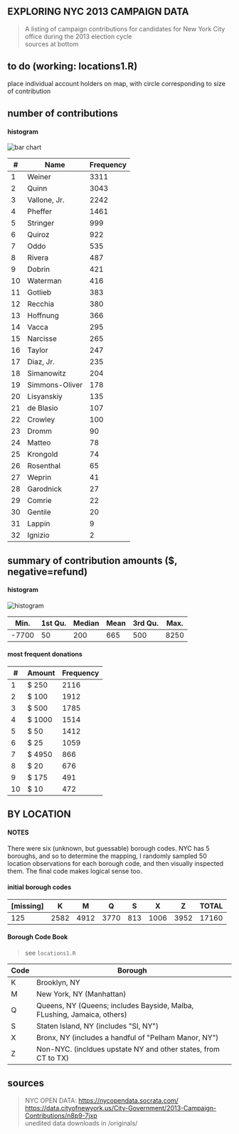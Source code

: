 
## EXPLORING NYC 2013 CAMPAIGN DATA
> A listing of campaign contributions for candidates for New York City office during the 2013 election cycle  
> sources at bottom

## to do (working: locations1.R)
place individual account holders on map, with circle corresponding to size of contribution

## number of contributions
#### histogram
![bar chart](https://raw.githubusercontent.com/pavopax/nyc-campaign-2013/master/output/counts.png)


\#|Name|Frequency
---|---|---
1 |         Weiner | 3311
2 |          Quinn | 3043
3 |   Vallone, Jr. | 2242
4 |        Pheffer | 1461
5 |       Stringer |  999
6 |         Quiroz |  922
7 |           Oddo |  535
8 |         Rivera |  487
9 |         Dobrin |  421
10|       Waterman |  416
11|        Gotlieb |  383
12|        Recchia |  380
13|       Hoffnung |  366
14|          Vacca |  295
15|       Narcisse |  265
16|         Taylor |  247
17|      Diaz, Jr. |  235
18|     Simanowitz |  204
19| Simmons-Oliver |  178
20|     Lisyanskiy |  135
21|      de Blasio |  107
22|        Crowley |  100
23|          Dromm |   90
24|         Matteo |   78
25|       Krongold |   74
26|      Rosenthal |   65
27|         Weprin |   41
28|      Garodnick |   27
29|         Comrie |   22
30|        Gentile |   20
31|         Lappin |    9
32|        Ignizio |    2

## summary of contribution amounts ($, negative=refund)
#### histogram
![histogram](https://raw.githubusercontent.com/pavopax/nyc-campaign-2013/master/output/amounts.png)


   Min.| 1st Qu.| Median | Mean | 3rd Qu.| Max. 
---|---|---|---|---|---
  -7700 | 50| 200| 665| 500| 8250 

#### most frequent donations
\#|Amount|Frequency
---|---|---
1  |  $   250 | 2116
2  |  $   100 | 1912
3  |  $   500 | 1785
4  |  $  1000 | 1514
5  |  $    50 | 1412
6  |  $    25 | 1059
7  |  $  4950 |  866
8  |  $    20 |  676
9  |  $   175 |  491
10 |  $    10 |  472


## BY LOCATION  
#### NOTES  
There were six (unknown, but guessable) borough codes. NYC has 5
boroughs, and so to determine the mapping, I randomly sampled 50
location observations for each borough code, and then visually
inspected them. The final code makes logical sense too.

#### initial borough codes
[missing]|        K|    M|    Q|    S|    X|    Z| TOTAL
---|---|---|---|---|---|---|---
 125| 2582| 4912| 3770|  813| 1006| 3952 | 17160

#### Borough Code Book
>see `locations1.R`  

Code|Borough
---|---
K|Brooklyn, NY
M|New York, NY (Manhattan)
Q|Queens, NY (Queens; includes Bayside, Malba, FLushing, Jamaica, others)
S|Staten Island, NY (includes "SI, NY")
X|Bronx, NY (includes a handful of "Pelham Manor, NY")
Z|Non-NYC. (incldues upstate NY and other states, from CT to TX)







#### 




## sources  
> NYC OPEN DATA: https://nycopendata.socrata.com/  
> https://data.cityofnewyork.us/City-Government/2013-Campaign-Contributions/n8p9-7jxp  
> unedited data downloads in /originals/
